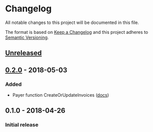 # Changelog
All notable changes to this project will be documented in this file.

The format is based on [Keep a Changelog](http://keepachangelog.com/en/1.0.0/)
and this project adheres to [Semantic Versioning](http://semver.org/spec/v2.0.0.html).

## [Unreleased][]

## [0.2.0][] - 2018-05-03
### Added
-   Payer function CreateOrUpdateInvoices ([docs](https://hexdocs.pm/tipalti/Tipalti.API.Payer.html#create_or_update_invoices/0))

## 0.1.0 - 2018-04-26
### Initial release

[Unreleased]: https://github.com/peek-travel/tipalti-elixir/compare/0.1.0...HEAD
[0.2.0]: https://github.com/peek-travel/cocktail/compare/0.1.0...0.2.0
